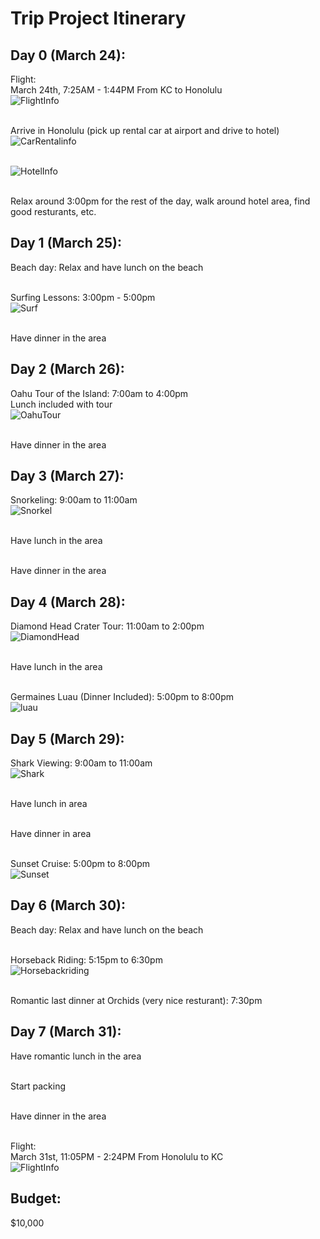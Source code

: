 # Trip Project Itinerary 

## Day 0 (March 24):

Flight: </br>
March 24th, 7:25AM - 1:44PM From KC to Honolulu </br>
![FlightInfo](https://github.com/leeoffir/Trip-Project/blob/master/Images/Flight%20Info.JPG)</br></br>

Arrive in Honolulu (pick up rental car at airport and drive to hotel)</br>
![CarRentalinfo](https://github.com/leeoffir/Trip-Project/blob/master/Images/Car%20Rental%20info.JPG)</br></br>

![HotelInfo](https://github.com/leeoffir/Trip-Project/blob/master/Images/4C841DE5-194A-4583-8447-418185723C75.png)</br></br>

Relax around 3:00pm for the rest of the day, walk around hotel area, find good resturants, etc.

## Day 1 (March 25):
Beach day: Relax and have lunch on the beach</br></br>

Surfing Lessons: 3:00pm - 5:00pm </br>
![Surf](https://github.com/leeoffir/Trip-Project/blob/master/Images/Surf.png)</br></br>

Have dinner in the area

## Day 2 (March 26):
Oahu Tour of the Island: 7:00am to 4:00pm </br>
Lunch included with tour</br>
![OahuTour](https://github.com/leeoffir/Trip-Project/blob/master/Images/OahuTour.png)<br></br>

Have dinner in the area

## Day 3 (March 27):
Snorkeling: 9:00am to 11:00am</br>
![Snorkel](https://github.com/leeoffir/Trip-Project/blob/master/Images/Snorkel.png)<br></br>

Have lunch in the area</br></br>

Have dinner in the area

## Day 4 (March 28):
Diamond Head Crater Tour: 11:00am to 2:00pm </br>
![DiamondHead](https://github.com/leeoffir/Trip-Project/blob/master/Images/DiamondHead.png)</br></br>

Have lunch in the area</br></br>

Germaines Luau (Dinner Included): 5:00pm to 8:00pm</br>
![luau](https://github.com/leeoffir/Trip-Project/blob/master/Images/luau.png)

## Day 5 (March 29): 
Shark Viewing: 9:00am to 11:00am </br>
![Shark](https://github.com/leeoffir/Trip-Project/blob/master/Images/Shark.png)</br></br>

Have lunch in area</br></br>

Have dinner in area</br></br>

Sunset Cruise: 5:00pm to 8:00pm</br>
![Sunset](https://github.com/leeoffir/Trip-Project/blob/master/Images/Sunset.png)

## Day 6 (March 30): 

Beach day: Relax and have lunch on the beach </br></br>

Horseback Riding: 5:15pm to 6:30pm </br>
![Horsebackriding](https://github.com/leeoffir/Trip-Project/blob/master/Images/Horsebackriding.png)</br></br>

Romantic last dinner at Orchids (very nice resturant): 7:30pm

## Day 7 (March 31): 
Have romantic lunch in the area</br></br>

Start packing</br></br>

Have dinner in the area</br></br>

Flight: </br>
March 31st, 11:05PM - 2:24PM From Honolulu to KC </br>
![FlightInfo](https://github.com/leeoffir/Trip-Project/blob/master/Images/Flight%20Info.JPG)

## Budget: 
$10,000 
